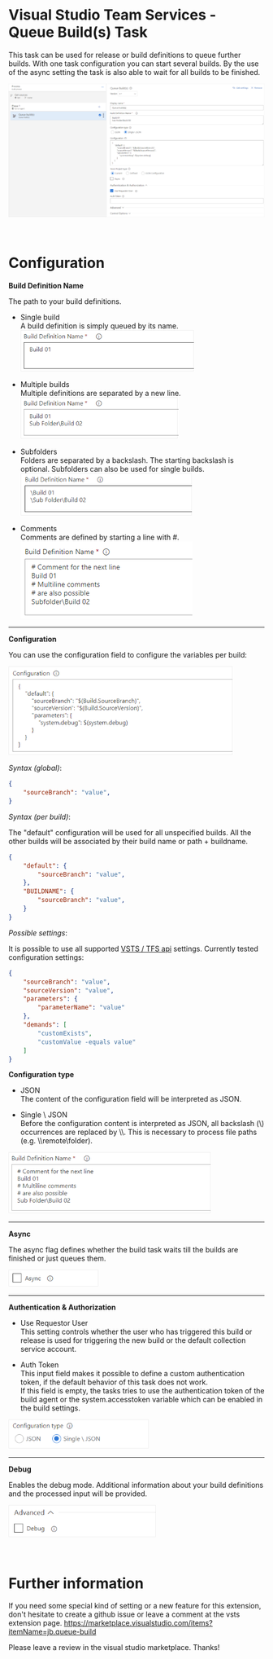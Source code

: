 # Visual Studio Team Services - Queue Build(s) Task
This task can be used for release or build definitions to queue further builds. With one task configuration you can start several builds.
By the use of the async setting the task is also able to wait for all builds to be finished.

![Single build configuration](doc/images/task_overview.png "Single build configuration")

<br />

# Configuration

**Build Definition Name**

The path to your build definitions.

* Single build  
A build definition is simply queued by its name.  
![Single build configuration](doc/images/config_build_definition_01.png "Single build configuration")

* Multiple builds  
Multiple definitions are separated by a new line.  
![Multiple builds configuration](doc/images/config_build_definition_02.png "Multiple builds configuration")

* Subfolders  
Folders are separated by a backslash. The starting backslash is optional. Subfolders can also be used for single builds.  
![Subfolders configuration](doc/images/config_build_definition_03.png "Subfolders configuration")

* Comments  
Comments are defined by starting a line with #.  
![Comments configuration](doc/images/config_build_definition_07.png "Comments configuration")

---

**Configuration**

You can use the configuration field to configure the variables per build:

![Build configuration](doc/images/config_build_definition_04.png "Build configuration")


*Syntax (global)*:
```json
{
    "sourceBranch": "value",
}
```

*Syntax (per build)*:

The "default" configuration will be used for all unspecified builds.
All the other builds will be associated by their build name or path + buildname.
```json
{
    "default": {
        "sourceBranch": "value",
    },
    "BUILDNAME": {
        "sourceBranch": "value",
    }
}
```

*Possible settings*:

It is possible to use all supported [VSTS / TFS api](https://www.visualstudio.com/en-us/docs/integrate/api/build/builds#queue-a-build) settings.
Currently tested configuration settings:

```json
{
    "sourceBranch": "value",
    "sourceVersion": "value",
    "parameters": {
        "parameterName": "value"
    },
    "demands": [
        "customExists",
        "customValue -equals value"
    ]
}
```

**Configuration type**

* JSON  
The content of the configuration field will be interpreted as JSON.

* Single \\ JSON  
Before the configuration content is interpreted as JSON, all backslash (\\) occurrences are replaced by \\\\. This is necessary to process file paths (e.g. \\\\remote\\folder).  

![Configuration type](doc/images/config_build_definition_06.png "Configuration type")

---

**Async**

The async flag defines whether the build task waits till the builds are finished or just queues them.

![Async configuration](doc/images/config_async.png "Async configuration")

---

**Authentication & Authorization**

* Use Requestor User  
This setting controls whether the user who has triggered this build or release is used for triggering the new build or the default collection service account.

* Auth Token  
This input field makes it possible to define a custom authentication token, if the default behavior of this task does not work.  
If this field is empty, the tasks tries to use the authentication token of the build agent or the system.accesstoken variable which can be enabled in the build settings.

![Authentication configuration](doc/images/config_build_definition_05.png "Authentication configuration")

---

**Debug**

Enables the debug mode. Additional information about your build definitions and the processed input will be provided.

![Debug configuration](doc/images/config_debug.png "Debug configuration")

<br />

# Further information

If you need some special kind of setting or a new feature for this extension, don't hesitate to create a github issue or leave a comment at the vsts extension page.
https://marketplace.visualstudio.com/items?itemName=jb.queue-build

Please leave a review in the visual studio marketplace. Thanks!